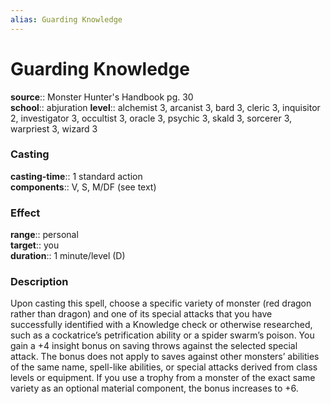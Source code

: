 ```yaml
---
alias: Guarding Knowledge
---
```


# Guarding Knowledge 

**source**:: Monster Hunter's Handbook pg. 30  
**school**:: abjuration
**level**:: alchemist 3, arcanist 3, bard 3, cleric 3, inquisitor 2, investigator 3, occultist 3, oracle 3, psychic 3, skald 3, sorcerer 3, warpriest 3, wizard 3

### Casting 

**casting-time**:: 1 standard action  
**components**:: V, S, M/DF (see text)

### Effect 

**range**:: personal  
**target**:: you  
**duration**:: 1 minute/level (D)

### Description 

Upon casting this spell, choose a specific variety of monster (red dragon rather than dragon) and one of its special attacks that you have successfully identified with a Knowledge check or otherwise researched, such as a cockatrice’s petrification ability or a spider swarm’s poison. You gain a +4 insight bonus on saving throws against the selected special attack. The bonus does not apply to saves against other monsters’ abilities of the same name, spell-like abilities, or special attacks derived from class levels or equipment. If you use a trophy from a monster of the exact same variety as an optional material component, the bonus increases to +6.
